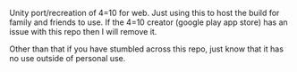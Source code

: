 Unity port/recreation of 4=10 for web. Just using this to host the build for family and friends to use.
If the 4=10 creator (google play app store) has an issue with this repo then I will remove it.

Other than that if you have stumbled across this repo, just know that it has no use outside of personal use.
